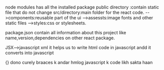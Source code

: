 node modules has all the installed package
public directory :contain static file that do not change 
src/directory:main folder for the react code.
-->components:reusable part of the ui 
-->assessts:image fonts and other static files 
-->styles:css or stylesheets.

package.json contain all information about this project like name,version,dependencies on other react package.

JSX-->javascript xml  it helps us to write html code in javascript andd it converts into javascript 

{} dono curely braaces k andar hmlog javascript k code likh sakta haan  


